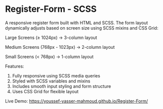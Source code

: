 # Register-Form - SCSS
A responsive register form built with HTML and SCSS. The form layout dynamically adjusts based on screen size using SCSS mixins and CSS Grid:

Large Screens (≥ 1024px) → 3-column layout

Medium Screens (768px - 1023px) → 2-column layout

Small Screens (< 768px) → 1-column layout

Features:
1) Fully responsive using SCSS media queries
2) Styled with SCSS variables and mixins
3) Includes smooth input styling and form structure
4) Uses CSS Grid for flexible layout

Live Demo: https://youssef-yasser-mahmoud.github.io/Register-Form/
